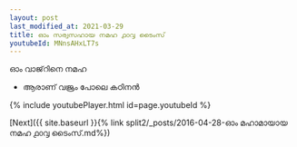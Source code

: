 ```yaml
---
layout: post
last_modified_at: 2021-03-29
title: ഓം സര്വസഹായ നമഹ ൧൦൮ ടൈംസ്
youtubeId: MNnsAHxLT7s
---
```

 
 
 ഓം വാജ്‌റിനെ നമഹ 
 
 -  ആരാണ് വജ്രം പോലെ കഠിനൻ 
 
  
 
  
 
 
 
 
 
 


{% include youtubePlayer.html id=page.youtubeId %}
 
[Next]({{ site.baseurl }}{% link  split2/_posts/2016-04-28-ഓം മഹാമായായ നമഹ ൧൦൮ ടൈംസ്.md%})
 
